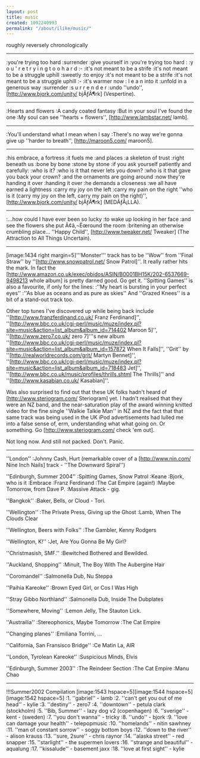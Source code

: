 ```yaml
---
layout: post
title: music
created: 1092240993
permalink: "/about/ilike/music/"
---
```

roughly reversely chronologically
<!--break-->

----

:you're trying too hard
:surrender
:give yourself in
:you're trying too hard :
:y o u ' r e   t r y i n g   t o o   h a r d
:-
:it's not meant to be a strife
:it's not meant to be a struggle uphill
:sweetly
:to enjoy
:it's not meant to be a strife
:it's not meant to be a struggle uphill
:-
:it's warmer now : l e a n into it
:unfold in a generous way
:surrender
:s u r r e n d e r
:undo
''undo'', [http://www.bjork.com/unity/ bjÃƒÂ¶rk] (Vespertine).

----

:Hearts and flowers
:A candy coated fantasy
:But in your soul I've found the one
:My soul can see
''hearts + flowers'', [http://www.lambstar.net/ lamb].

----

:You'll understand what I mean when I say
:There's no way we're gonna give up
''harder to breath'', [http://maroon5.com/ maroon5].

----

:his embrace, a fortress
:it fuels me
:and places
:a skeleton of trust
:right beneath us
:bone by bone
:stone by stone
:if you ask yourself patiently and carefully:
:who is it?
:who is it that never lets you down?
:who is it that gave you back your crown?
:and the ornaments are going around
:now they're handing it over
:handing it over
:he demands a closeness
:we all have earned a lightness
:carry my joy on the left
:carry my pain on the right
''who is it (carry my joy on the left, carry my pain on the right)'', [http://www.bjork.com/unity/ bjÃƒÂ¶rk] (MEDÃƒÅ¡LLA).

----

:...how could I have ever been so lucky
:to wake up looking in her face
:and see the flowers she put Ã¢â‚¬Ëœround the room
:britening an otherwise crumbling place...
''Happy Child'', [http://www.tweaker.net/ Tweaker] (The Attraction to All Things Uncertain).

----

[image:1434 right margin=5]'''Monster''' track has to be ''Wow'' from ''Final Straw'' by ''[http://www.snowpatrol.net/ Snow Patrol]''.  It really rather hits the mark.  In fact the [http://www.amazon.co.uk/exec/obidos/ASIN/B0001BH15K/202-6537669-9498213 whole album] is pretty darned good.  Go get it.  ''Spitting Games'' is also a favourite, if only for the lines:
:''My heart is bursting in your perfect eyes''
:''As blue as oceans and as pure as skies''
And ''Grazed Knees'' is a bit of a stand-out track too.

<!--break-->

Other top tunes I've discovered up while being back include ''[http://www.franzferdinand.co.uk/ Franz Ferdinand]'', ''[http://www.bbc.co.uk/cgi-perl/music/muze/index.pl?site=music&action=list_album&album_id=714402 Maroon 5]'', ''[http://www.zero7.co.uk/ zero 7]'''s new album ''[http://www.bbc.co.uk/cgi-perl/music/muze/index.pl?site=music&action=list_album&album_id=157872 When It Falls]'', ''Grit'' by ''[http://realworldrecords.com/grit/ Martyn Bennet]'', ''[http://www.bbc.co.uk/cgi-perl/music/muze/index.pl?site=music&action=list_album&album_id=718483 Jet]'', ''[http://www.bbc.co.uk/music/profiles/thrills.shtml The Thrills]'' and ''[http://www.kasabian.co.uk/ Kasabian]''.

Was also surprised to find out that these UK folks hadn't heard of [http://www.steriogram.com/ Steriogram] yet.  I hadn't realised that they were an NZ band, and the near-saturation play of the award winning knitted video for the fine single ''Walkie Talkie Man'' in NZ and the fact that that same track was being used in the UK iPod advertisements had lulled me into a false sense of, erm, understanding what what going on.  Or something.  Go [http://www.steriogram.com/ check 'em out].

Not long now.  And still not packed.  Don't. Panic.

----

''London'' 
:Johnny Cash, Hurt (remarkable cover of a [http://www.nin.com/ Nine Inch Nails] track - ''The Downward Spiral'')

''Edinburgh, Summer 2004''
:Spitting Games, Snow Patrol
:Keane
:Bjork, who is it
:Embrace
:Franz Ferdinand
:The Cat Empire (again!)
:Maybe Tomorrow, from Dave P.
:Massive Attack - gig.

''Bangkok''
:Baker, Bells, or Cloud - Tori.

''Wellington''
:The Private Press, Giving up the Ghost
:Lamb, When The Clouds Clear

''Wellington, Beers with Folks''
:The Gambler, Kenny Rodgers

''Wellington, K!''
:Jet, Are You Gonna Be My Girl?

''Christmasish, SMF.''
:Bewitched Bothered and Bewilded.

''Auckland, Shopping''
:Minuit, The Boy With The Aubergine Hair

''Coromandel''
:Salmonella Dub, Nu Steppa

''Paihia Kareoke''
:Brown Eyed Girl, or Cos I Was High

''Stray Gibbo Northland''
:Salmonella Dub, Inside The Dubplates

''Somewhere, Moving''
:Lemon Jelly, The Stauton Lick.

''Austrailia''
:Stereophonics, Maybe Tomorrow
:The Cat Empire

''Changing planes''
:Emiliana Torrini, ...

''California, San Fransisco Bridge''
:Ce Matin La, AIR


''London, Tyrolean Kareoke''
:Suspicious Minds, Elvis

''Edinburgh, Summer 2003''
:The Reindeer Section
:The Cat Empire
:Manu Chao

----

!!!Summer2002 Compilation
[image:1543 hspace=5][image:1544 hspace=5][image:1542 hspace=5]
:1. ''gabriel'' - lamb
:2. ''can't get you out of me head'' - kylie
:3. ''destiny'' - zero7
:4. ''downtown'' - petula clark (stockholm)
:5. ''Bib, Summer'' - lazy dog v2 (copenhagen)
:6. ''sverige'' - kent - (sweden)
:7. ''you don't wanna'' - tricky
:8. ''undo'' - bjork
:9. ''love can damage your health'' - telepopmusic
:10. ''homelands'' - nitin sawhney
:11. ''man of constant sorrow'' - soggy bottom boys
:12. ''down to the river'' - alison krauss
:13. ''sure, 2sure'' - chris raynor
:14. ''alaska street'' - red snapper
:15. ''starlight'' - the supermen lovers
:16. ''strange and beautiful'' - aqualung
:17. ''kissalude'' - basement jaxx
:18. ''love at first sight'' - kylie

